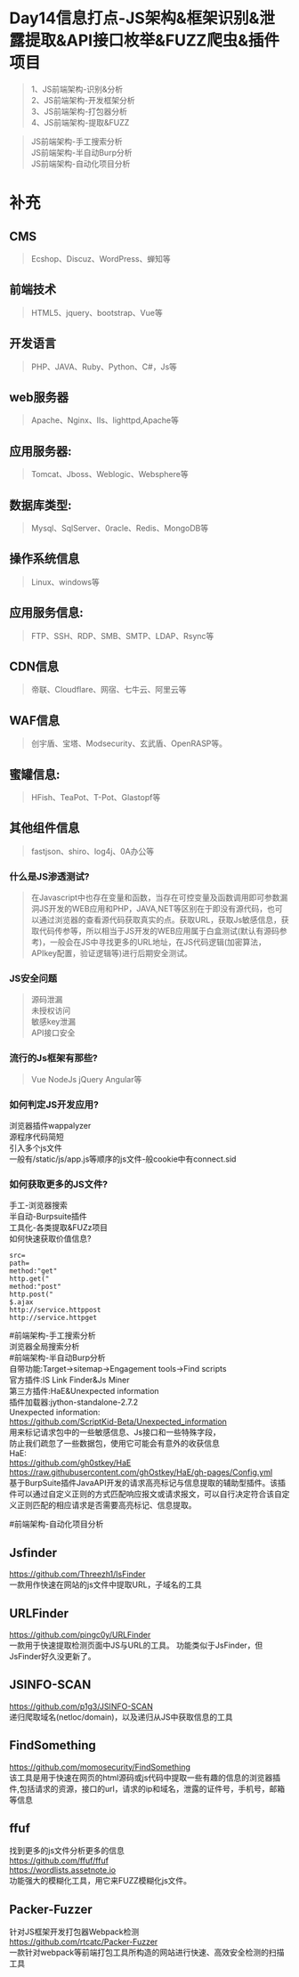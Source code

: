 Day14信息打点-JS架构&框架识别&泄露提取&API接口枚举&FUZZ爬虫&插件项目  
=

>1、JS前端架构-识别&分析  
2、JS前端架构-开发框架分析  
3、JS前端架构-打包器分析  
4、JS前端架构-提取&FUZZ

>JS前端架构-手工搜索分析  
JS前端架构-半自动Burp分析  
JS前端架构-自动化项目分析

# 补充
CMS
-
>Ecshop、Discuz、WordPress、蝉知等

前端技术
-
>HTML5、jquery、bootstrap、Vue等

开发语言
-
>PHP、JAVA、Ruby、Python、C#，Js等

web服务器
-
>Apache、Nginx、IIs、lighttpd,Apache等

应用服务器:
-
>Tomcat、Jboss、Weblogic、Websphere等

数据库类型:
-
>Mysql、SqlServer、0racle、Redis、MongoDB等

操作系统信息
-
>Linux、windows等

应用服务信息:
-
>FTP、SSH、RDP、SMB、SMTP、LDAP、Rsync等

CDN信息
-
>帝联、Cloudflare、网宿、七牛云、阿里云等

WAF信息
-
>创宇盾、宝塔、Modsecurity、玄武盾、OpenRASP等。

蜜罐信息:
-
>HFish、TeaPot、T-Pot、Glastopf等

其他组件信息
-
>fastjson、shiro、log4j、0A办公等

### 什么是JS渗透测试? 

>在Javascript中也存在变量和函数，当存在可控变量及函数调用即可参数漏洞JS开发的WEB应用和PHP，JAVA,NET等区别在于即没有源代码，也可以通过浏览器的查看源代码获取真实的点。获取URL，获取Js敏感信息，获取代码传参等，所以相当于JS开发的WEB应用属于白盒测试(默认有源码参考)，一般会在JS中寻找更多的URL地址，在JS代码逻辑(加密算法，APIkey配置，验证逻辑等)进行后期安全测试。  
### JS安全问题  
>源码泄漏  
未授权访问  
敏感key泄漏  
API接口安全  

### 流行的Js框架有那些?   
>Vue NodeJs jQuery Angular等  
### 如何判定JS开发应用?   
浏览器插件wappalyzer  
源程序代码简短  
引入多个js文件  
一般有/static/js/app.js等顺序的js文件-般cookie中有connect.sid  
### 如何获取更多的JS文件?   
手工-浏览器搜索  
半自动-Burpsuite插件  
工具化-各类提取&FUZz项目  
如何快速获取价值信息?  
```
src=
path=
method:"get"
http.get("
method:"post"
http.post("
$.ajax
http://service.httppost
http://service.httpget
```
#前端架构-手工搜索分析  
浏览器全局搜索分析  
#前端架构-半自动Burp分析  
自带功能:Target->sitemap->Engagement tools->Find scripts  
官方插件:IS Link Finder&Js Miner  
第三方插件:HaE&Unexpected information  
插件加载器:jython-standalone-2.7.2  
Unexpected information:  
https://github.com/ScriptKid-Beta/Unexpected_information  
用来标记请求包中的一些敏感信息、Js接口和一些特殊字段，  
防止我们疏忽了一些数据包，使用它可能会有意外的收获信息  
HaE:  
https://github.com/gh0stkey/HaE  
https://raw.githubusercontent.com/ghOstkey/HaE/gh-pages/Config.yml  
基于BurpSuite插件JavaAPI开发的请求高亮标记与信息提取的辅助型插件。该插件可以通过自定义正则的方式匹配响应报文或请求报文，可以自行决定符合该自定义正则匹配的相应请求是否需要高亮标记、信息提取。


#前端架构-自动化项目分析
## Jsfinder
https://github.com/Threezh1/IsFinder  
一款用作快速在网站的js文件中提取URL，子域名的工具

## URLFinder
https://github.com/pingc0y/URLFinder  
一款用于快速提取检测页面中JS与URL的工具。
功能类似于JsFinder，但JsFinder好久没更新了。

## JSINFO-SCAN
https://github.com/p1g3/JSINFO-SCAN  
递归爬取域名(netloc/domain)，以及递归从JS中获取信息的工具

## FindSomething
https://github.com/momosecurity/FindSomething  
该工具是用于快速在网页的html源码或js代码中提取一些有趣的信息的浏览器插件,包括请求的资源，接口的url，请求的ip和域名，泄露的证件号，手机号，邮箱等信息



## ffuf 
找到更多的js文件分析更多的信息  
https://github.com/ffuf/ffuf  
https://wordlists.assetnote.io  
功能强大的模糊化工具，用它来FUZZ模糊化js文件。


## Packer-Fuzzer
针对JS框架开发打包器Webpack检测  
https://github.com/rtcatc/Packer-Fuzzer  
一款针对webpack等前端打包工具所构造的网站进行快速、高效安全检测的扫描工具

